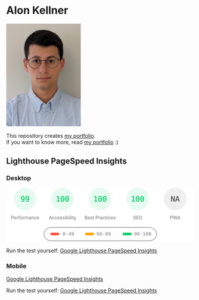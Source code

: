 # Alon Kellner

<img src="assets/img/headshot.jpg" alt="that's me!" width="200"/>

This repository creates [my portfolio](https://alonkellner.com).  
If you want to know more, read [my portfolio](https://alonkellner.com) :)

## Lighthouse PageSpeed Insights

### Desktop

![Google Lighthouse PageSpeed Insights](lighthouse_results/desktop/pagespeed.svg)

Run the test yourself: [Google Lighthouse PageSpeed Insights](https://pagespeed.web.dev/report?url=https%3A%2F%2Falonkellner.com%2F&form_factor=desktop)

### Mobile

[Google Lighthouse PageSpeed Insights](lighthouse_results/mobile/pagespeed.svg)

Run the test yourself: [Google Lighthouse PageSpeed Insights](https://pagespeed.web.dev/report?url=https%3A%2F%2Falonkellner.com%2F&form_factor=mobile)
